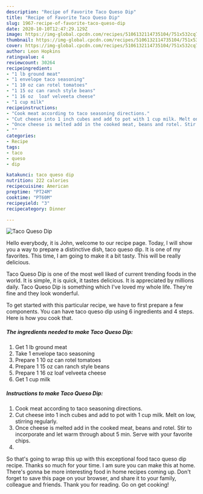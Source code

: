 ```yaml
---
description: "Recipe of Favorite Taco Queso Dip"
title: "Recipe of Favorite Taco Queso Dip"
slug: 1967-recipe-of-favorite-taco-queso-dip
date: 2020-10-10T12:47:29.129Z
image: https://img-global.cpcdn.com/recipes/5106132114735104/751x532cq70/taco-queso-dip-recipe-main-photo.jpg
thumbnail: https://img-global.cpcdn.com/recipes/5106132114735104/751x532cq70/taco-queso-dip-recipe-main-photo.jpg
cover: https://img-global.cpcdn.com/recipes/5106132114735104/751x532cq70/taco-queso-dip-recipe-main-photo.jpg
author: Leon Hopkins
ratingvalue: 4
reviewcount: 30264
recipeingredient:
- "1 lb ground meat"
- "1 envelope taco seasoning"
- "1 10 oz can rotel tomatoes"
- "1 15 oz can ranch style beans"
- "1 16 oz  loaf velveeta cheese"
- "1 cup milk"
recipeinstructions:
- "Cook meat according to taco seasoning directions."
- "Cut cheese into 1 inch cubes and add to pot with 1 cup milk. Melt on low, stirring regularly."
- "Once cheese is melted add in the cooked meat, beans and rotel. Stir to incorporate and let warm through about 5 min. Serve with your favorite chips."
- ""
categories:
- Recipe
tags:
- taco
- queso
- dip

katakunci: taco queso dip 
nutrition: 222 calories
recipecuisine: American
preptime: "PT24M"
cooktime: "PT60M"
recipeyield: "3"
recipecategory: Dinner

---
```



![Taco Queso Dip](https://img-global.cpcdn.com/recipes/5106132114735104/751x532cq70/taco-queso-dip-recipe-main-photo.jpg)

Hello everybody, it is John, welcome to our recipe page. Today, I will show you a way to prepare a distinctive dish, taco queso dip. It is one of my favorites. This time, I am going to make it a bit tasty. This will be really delicious.



Taco Queso Dip is one of the most well liked of current trending foods in the world. It is simple, it is quick, it tastes delicious. It is appreciated by millions daily. Taco Queso Dip is something which I've loved my whole life. They're fine and they look wonderful.


To get started with this particular recipe, we have to first prepare a few components. You can have taco queso dip using 6 ingredients and 4 steps. Here is how you cook that.

<!--inarticleads1-->

##### The ingredients needed to make Taco Queso Dip:

1. Get 1 lb ground meat
1. Take 1 envelope taco seasoning
1. Prepare 1 10 oz can rotel tomatoes
1. Prepare 1 15 oz can ranch style beans
1. Prepare 1 16 oz  loaf velveeta cheese
1. Get 1 cup milk




<!--inarticleads2-->

##### Instructions to make Taco Queso Dip:

1. Cook meat according to taco seasoning directions.
1. Cut cheese into 1 inch cubes and add to pot with 1 cup milk. Melt on low, stirring regularly.
1. Once cheese is melted add in the cooked meat, beans and rotel. Stir to incorporate and let warm through about 5 min. Serve with your favorite chips.
1. 




So that's going to wrap this up with this exceptional food taco queso dip recipe. Thanks so much for your time. I am sure you can make this at home. There's gonna be more interesting food in home recipes coming up. Don't forget to save this page on your browser, and share it to your family, colleague and friends. Thank you for reading. Go on get cooking!
